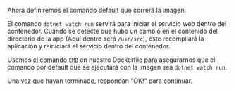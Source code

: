 Ahora definiremos el comando default que correrá la imagen.

El comando `dotnet watch run` servirá para iniciar el servicio web dentro del
contenedor. Cuando se detecte que hubo un cambio en el contenido del directorio
de la app (Aquí dentro será `/usr/src`), éste recompilará la aplicación y
reiniciará el servicio dentro del contenedor.

Usemos [el comando `CMD`](https://docs.docker.com/engine/reference/builder/#cmd)
en nuestro Dockerfile para asegurarnos que el comando por default que se
ejecutará con la imagen sea `dotnet watch run`.

Una vez que hayan terminado, respondan "OK!" para continuar.
